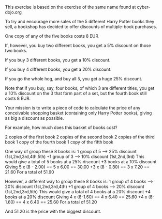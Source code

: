 This exercise is based on the exercise of the same name found at cyber-dojo.org

To try and encourage more sales of the 5 different Harry
Potter books they sell, a bookshop has decided to offer 
discounts of multiple-book purchases. 

One copy of any of the five books costs 8 EUR. 

If, however, you buy two different books, you get a 5% 
discount on those two books.

If you buy 3 different books, you get a 10% discount. 

If you buy 4 different books, you get a 20% discount.

If you go the whole hog, and buy all 5, you get a huge 25%
discount. 

Note that if you buy, say, four books, of which 3 are 
different titles, you get a 10% discount on the 3 that 
form part of a set, but the fourth book still costs 8 EUR. 

Your mission is to write a piece of code to calculate the 
price of any conceivable shopping basket (containing only 
Harry Potter books), giving as big a discount as possible.

For example, how much does this basket of books cost?

2 copies of the first book
2 copies of the second book
2 copies of the third book
1 copy of the fourth book
1 copy of the fifth book

One way of group these 8 books is:
 1 group of 5 --> 25% discount (1st,2nd,3rd,4th,5th)
+1 group of 3 --> 10% discount (1st,2nd,3rd)
This would give a total of
 5 books at a 25% discount
+3 books at a 10% discount
Giving
 5 x (8 - 2.00) == 5 x 6.00 == 30.00
+3 x (8 - 0.80) == 3 x 7.20 == 21.60
For a total of 51.60

However, a different way to group these 8 books is:
 1 group of 4 books --> 20% discount  (1st,2nd,3rd,4th)
+1 group of 4 books --> 20% discount  (1st,2nd,3rd,5th)
This would give a total of
 4 books at a 20% discount
+4 books at a 20% discount
Giving
 4 x (8-1.60) == 4 x 6.40 == 25.60
+4 x (8-1.60) == 4 x 6.40 == 25.60
For a total of 51.20

And 51.20 is the price with the biggest discount.
